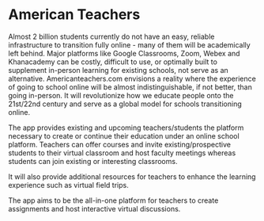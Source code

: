# American Teachers

Almost 2 billion students currently do not have an easy, reliable infrastructure to transition fully online - many of them will be academically left behind. Major platforms like Google Classrooms, Zoom, Webex and Khanacademy can be costly, difficult to use, or optimally built to supplement in-person learning for existing schools, not serve as an alternative. Americanteachers.com envisions a reality where the experience of going to school online will be almost indistinguishable, if not better, than going in-person. It will revolutionize how we educate people onto the 21st/22nd century and serve as a global model for schools transitioning online.

The app provides existing and upcoming teachers/students the platform necessary to create or continue their education under an online school platform. Teachers can offer courses and invite existing/prospective students to their virtual classroom and host faculty meetings whereas students can join existing or interesting classrooms.

It will also provide additional resources for teachers to enhance the learning experience such as virtual field trips.

The app aims to be the all-in-one platform for teachers to create assignments and host interactive virtual discussions.

